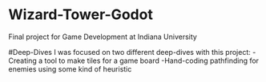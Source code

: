 # Wizard-Tower-Godot
Final project for Game Development at Indiana University

#Deep-Dives
I was focused on two different deep-dives with this project:
-Creating a tool to make tiles for a game board
-Hand-coding pathfinding for enemies using some kind of heuristic
